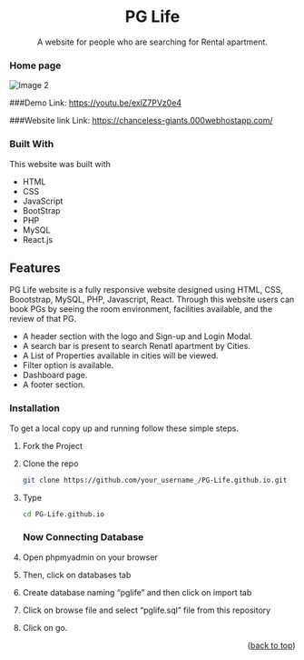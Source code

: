 
<div align="center">
    <h1 align="center">PG Life</h1>
  <p align="center">
    A website for people who are searching for Rental apartment.
    <br />
    </p>
</div>



### Home page
 ![Image 2](https://github.com/nishaSahuU/PG-Life.github.io/assets/82632229/c7c811a1-95b9-4140-97c8-ed12d81f6095)

###Demo
Link: https://youtu.be/exlZ7PVz0e4

###Website link
Link: https://chanceless-giants.000webhostapp.com/



### Built With

This website was built with

* HTML
* CSS
* JavaScript
* BootStrap
* PHP
* MySQL
* React.js

## Features
PG Life website is a fully responsive website designed using HTML, CSS, Boootstrap, MySQL, PHP, Javascript, React. Through this website users can book PGs by seeing the room environment, facilities available, and the review of that PG.
* A header section with the logo and Sign-up and Login Modal.
* A search bar is present to search Renatl apartment by Cities.
* A List of Properties available in cities will be viewed.
* Filter option is available.
*  Dashboard page.
* A footer section.
  

### Installation

To get a local copy up and running follow these simple steps.
1. Fork the Project
2. Clone the repo
   ```sh
   git clone https://github.com/your_username_/PG-Life.github.io.git
   ```
3. Type
   ```sh
   cd PG-Life.github.io
   ```
     ### Now Connecting Database

4. Open phpmyadmin on your browser 
5. Then, click on databases tab
6. Create database naming “pglife” and then click on import tab
7. Click on browse file and select “pglife.sql” file from this repository 
8. Click on go.

   
<p align="right">(<a href="#readme-top">back to top</a>)</p>
